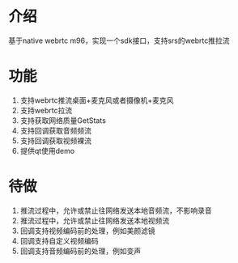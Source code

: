 # 介绍
基于native webrtc m96，实现一个sdk接口，支持srs的webrtc推拉流

# 功能
1. 支持webrtc推流桌面+麦克风或者摄像机+麦克风
2. 支持webrtc拉流
3. 支持获取网络质量GetStats
4. 支持回调获取音频频流
5. 支持回调获取视频裸流
6. 提供qt使用demo


# 待做
1. 推流过程中，允许或禁止往网络发送本地音频流，不影响录音
2. 推流过程中，允许或禁止往网络发送本地视频流
3. 回调支持视频编码前的处理，例如美颜滤镜
4. 回调支持自定义视频编码
5. 回调支持音频编码前的处理，例如变声
